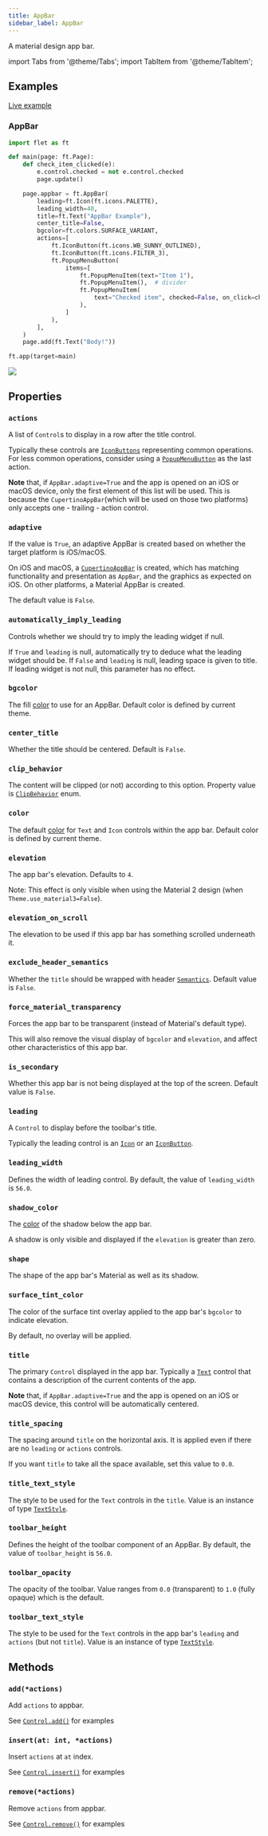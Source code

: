 ```yaml
---
title: AppBar
sidebar_label: AppBar
---
```


A material design app bar.

import Tabs from '@theme/Tabs';
import TabItem from '@theme/TabItem';

## Examples

[Live example](https://flet-controls-gallery.fly.dev/navigation/appbar)

### AppBar

<Tabs groupId="language">
  <TabItem value="python" label="Python" default>

```python
import flet as ft

def main(page: ft.Page):
    def check_item_clicked(e):
        e.control.checked = not e.control.checked
        page.update()

    page.appbar = ft.AppBar(
        leading=ft.Icon(ft.icons.PALETTE),
        leading_width=40,
        title=ft.Text("AppBar Example"),
        center_title=False,
        bgcolor=ft.colors.SURFACE_VARIANT,
        actions=[
            ft.IconButton(ft.icons.WB_SUNNY_OUTLINED),
            ft.IconButton(ft.icons.FILTER_3),
            ft.PopupMenuButton(
                items=[
                    ft.PopupMenuItem(text="Item 1"),
                    ft.PopupMenuItem(),  # divider
                    ft.PopupMenuItem(
                        text="Checked item", checked=False, on_click=check_item_clicked
                    ),
                ]
            ),
        ],
    )
    page.add(ft.Text("Body!"))

ft.app(target=main)
```
  </TabItem>
</Tabs>

<img src="/img/docs/controls/app-bar/app-bar.gif" className="screenshot-40"/>

## Properties

### `actions`

A list of `Control`s to display in a row after the title control.

Typically these controls are [`IconButtons`](/docs/controls/iconbutton) representing common operations. For less common operations, consider using a [`PopupMenuButton`](/docs/controls/popupmenubutton) as the last action.

**Note** that, if `AppBar.adaptive=True` and the app is opened on an iOS or macOS device, only the first element of this list will be used. This is because the `CupertinoAppBar`(which will be used on those two platforms) only accepts one - trailing - action control.

### `adaptive`

If the value is `True`, an adaptive AppBar is created based on whether the target platform is iOS/macOS.

On iOS and macOS, a [`CupertinoAppBar`](/docs/controls/cupertinoappbar) is created, which has matching functionality and presentation as `AppBar`, and the graphics as expected on iOS. On other platforms, a Material AppBar is created.

The default value is `False`.

### `automatically_imply_leading`

Controls whether we should try to imply the leading widget if null.

If `True` and `leading` is null, automatically try to deduce what the leading widget should be. If `False` and `leading` is null, leading space is given to title. If leading widget is not null, this parameter has no effect.

### `bgcolor`

The fill [color](/docs/reference/colors) to use for an AppBar. Default color is defined by current theme.

### `center_title`

Whether the title should be centered. Default is `False`.

### `clip_behavior`

The content will be clipped (or not) according to this option. Property value is [`ClipBehavior`](/docs/reference/types/clipbehavior) enum.

### `color`

The default [color](/docs/reference/colors) for `Text` and `Icon` controls within the app bar. Default color is defined by current theme.

### `elevation`

The app bar's elevation. Defaults to `4`.

Note: This effect is only visible when using the Material 2 design (when `Theme.use_material3=False`).

### `elevation_on_scroll`

The elevation to be used if this app bar has something scrolled underneath it.

### `exclude_header_semantics`

Whether the `title` should be wrapped with header [`Semantics`](/docs/controls/semantics). Default value is `False`.

### `force_material_transparency`

Forces the app bar to be transparent (instead of Material's default type).

This will also remove the visual display of `bgcolor` and `elevation`, and affect other characteristics of this app bar.

### `is_secondary`

Whether this app bar is not being displayed at the top of the screen. Default value is `False`.

### `leading`

A `Control` to display before the toolbar's title.

Typically the leading control is an [`Icon`](/docs/controls/icon) or an [`IconButton`](/docs/controls/iconbutton).

### `leading_width`

Defines the width of leading control. By default, the value of `leading_width` is `56.0`.

### `shadow_color`

The [color](/docs/reference/colors) of the shadow below the app bar.

A shadow is only visible and displayed if the `elevation` is greater than zero.

### `shape`

The shape of the app bar's Material as well as its shadow.

### `surface_tint_color`

The color of the surface tint overlay applied to the app bar's `bgcolor` to indicate elevation.

By default, no overlay will be applied.

### `title`

The primary `Control` displayed in the app bar. Typically a [`Text`](/docs/controls/text) control that contains a description of the current contents of the app.

**Note** that, if `AppBar.adaptive=True` and the app is opened on an iOS or macOS device, this control will be automatically centered.

### `title_spacing`

The spacing around `title` on the horizontal axis. It is applied even if there are no `leading` or `actions` controls.

If you want `title` to take all the space available, set this value to `0.0`.

### `title_text_style`

The style to be used for the `Text` controls in the `title`. Value is an instance of
type [`TextStyle`](/docs/reference/types/textstyle).

### `toolbar_height`

Defines the height of the toolbar component of an AppBar. By default, the value of `toolbar_height` is `56.0`.

### `toolbar_opacity`

The opacity of the toolbar. Value ranges from `0.0` (transparent) to `1.0` (fully opaque) which is the default.

### `toolbar_text_style`

The style to be used for the `Text` controls in the app bar's `leading` and `actions` (but not `title`). Value is an
instance of type [`TextStyle`](/docs/reference/types/textstyle).

## Methods

### `add(*actions)`

Add `actions` to appbar.

See [`Control.add()`](/docs/controls/overview#addcontrols) for examples

### `insert(at: int, *actions)`

Insert `actions` at `at` index.

See [`Control.insert()`](/docs/controls/overview#insertat-int-controls) for examples

### `remove(*actions)`

Remove `actions` from appbar.

See [`Control.remove()`](/docs/controls/overview#removecontrols) for examples
